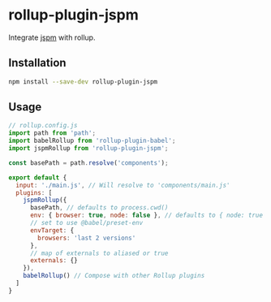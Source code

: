 # rollup-plugin-jspm

Integrate [jspm](https://github.com/jspm/jspm-cli) with rollup.

## Installation

```bash
npm install --save-dev rollup-plugin-jspm
```

## Usage
```js
// rollup.config.js
import path from 'path';
import babelRollup from 'rollup-plugin-babel';
import jspmRollup from 'rollup-plugin-jspm';

const basePath = path.resolve('components');

export default {
  input: './main.js', // Will resolve to 'components/main.js'
  plugins: [
    jspmRollup({ 
      basePath, // defaults to process.cwd()
      env: { browser: true, node: false }, // defaults to { node: true }
      // set to use @babel/preset-env
      envTarget: {
        browsers: 'last 2 versions'
      },
      // map of externals to aliased or true
      externals: {}
    }),
    babelRollup() // Compose with other Rollup plugins
  ]
}

```
